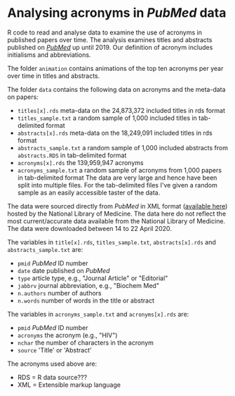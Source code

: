 # Analysing acronyms in _PubMed_ data

R code to read and analyse data to examine the use of acronyms in published papers over time. The analysis examines titles and abstracts published on [_PubMed_](https://pubmed.ncbi.nlm.nih.gov/) up until 2019. Our definition of acronym includes initialisms and abbreviations.

The folder `animation` contains animations of the top ten acronyms per year over time in titles and abstracts.

The folder `data` contains the following data on acronyms and the meta-data on papers:
* `titles[x].rds` meta-data on the 24,873,372 included titles in rds format
* `titles_sample.txt` a random sample of 1,000 included titles in tab-delimited format
* `abstracts[x].rds` meta-data on the 18,249,091 included titles in rds format
* `abstracts_sample.txt` a random sample of 1,000 included abstracts from `abstracts.RDS` in tab-delimited format
* `acronyms[x].rds` the 139,959,947 acronyms 
* `acronyms_sample.txt` a random sample of acronyms from 1,000 papers in tab-delimited format 
The data are very large and hence have been split into multiple files. For the tab-delimited files I've given a random sample as an easily accessible taster of the data.

The data were sourced directly from _PubMed_ in XML format ([available here](ftp://ftp.ncbi.nlm.nih.gov/pubmed/baseline/)) hosted by the National Library of Medicine. The data here do not reflect the most current/accurate data available from the National Library of Medicine. The data were downloaded between 14 to 22 April 2020.

The variables in `title[x].rds`, `titles_sample.txt`, `abstracts[x].rds` and `abstracts_sample.txt` are:
* `pmid` _PubMed_ ID number
* `date` date published on _PubMed_
* `type` article type, e.g., "Journal Article" or "Editorial"
* `jabbrv` journal abbreviation, e.g., "Biochem Med"
* `n.authors` number of authors
* `n.words` number of words in the title or abstract

The variables in `acronyms_sample.txt` and `acronyms[x].rds` are:
* `pmid` _PubMed_ ID number
* `acronyms` the acronym (e.g., "HIV")
* `nchar` the number of characters in the acronym
* `source` 'Title' or 'Abstract'

The acronyms used above are:
* RDS = R data source???
* XML = Extensible markup language
